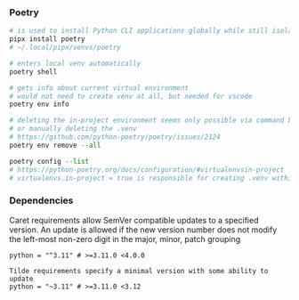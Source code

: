 ### Poetry
```python
# is used to install Python CLI applications globally while still isolating them in virtual environments
pipx install poetry
# ~/.local/pipx/venvs/poetry

# enters local venv automatically
poetry shell

# gets info about current virtual environment
# would not need to create venv at all, but needed for vscode
poetry env info

# deleting the in-project environment seems only possible via command below
# or manually deleting the .venv
# https://github.com/python-poetry/poetry/issues/2124
poetry env remove --all

poetry config --list
# https://python-poetry.org/docs/configuration/#virtualenvsin-project
# virtualenvs.in-project = true is responsible for creating .venv within project root(needed for vscode)
```


### Dependencies
Caret requirements allow SemVer compatible updates to a specified version.
An update is allowed if the new version number does not modify the
left-most non-zero digit in the major, minor, patch grouping
```shell
python = "^3.11" # >=3.11.0 <4.0.0

Tilde requirements specify a minimal version with some ability to update
python = "~3.11" # >=3.11.0 <3.12
```
